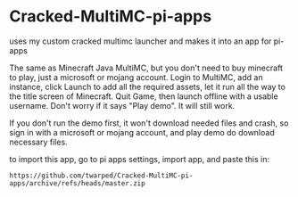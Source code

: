 # Cracked-MultiMC-pi-apps
uses my custom cracked multimc launcher and makes it into an app for pi-apps

The same as Minecraft Java MultiMC, but you don't need to buy minecraft to play, just a microsoft or mojang account. Login to MultiMC, add an instance, click Launch to add all the required assets, let it run all the way to the title screen of Minecraft. Quit Game, then launch offline with a usable username. Don't worry if it says "Play demo". It will still work.

If you don't run the demo first, it won't download needed files and crash, so sign in with a microsoft or mojang account, and play demo do download necessary files.

to import this app, go to pi apps settings, import app, and paste this in:

`https://github.com/twarped/Cracked-MultiMC-pi-apps/archive/refs/heads/master.zip`
